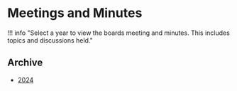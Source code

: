 # Meetings and Minutes

!!! info "Select a year to view the boards meeting and minutes. This includes topics and discussions held."

## Archive

- [2024](./2024.md)
